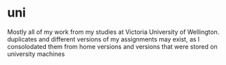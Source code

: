 # uni
Mostly all of my work from my studies at Victoria University of Wellington. 
duplicates and different versions of my assignments may exist, as I consolodated them from home versions and versions that were stored on university machines
